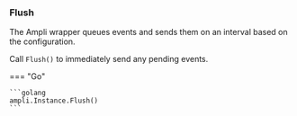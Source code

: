 ### Flush

The Ampli wrapper queues events and sends them on an interval based on the configuration.

Call `Flush()` to immediately send any pending events.

=== "Go"

    ```golang
    ampli.Instance.Flush()
    ```
